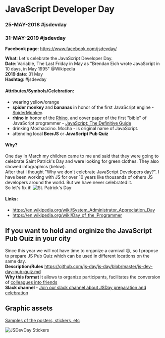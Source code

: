 # JavaScript Developer Day 
### 25-MAY-2018 #jsdevday 
### 31-MAY-2019 #jsdevday 
**Facebook page**: https://www.facebook.com/jsdevday/

 
**What**: Let's celebrate the JavaScript Developer Day.  
**Date**: Variable, The Last Friday in May as "Brendan Eich wrote JavaScript in 10 days, in May 1995" @Wikipedia  
**2019 date**: 31 May  
**Hashtag**: #jsdevday  

#### Attributes/Symbols/Celebration:
  - wearing yellow/orange
  - **spider monkey** and **bananas** in honor of the first JavaScript engine - [SpiderMonkey](https://developer.mozilla.org/en-US/docs/Mozilla/Projects/SpiderMonkey). 
  - **rhino** in honor of the [Rhino](https://github.com/mozilla/rhino), and cover paper of the first "bible" of JavaScript programmer - [JavaScript: The Definitive Guide](http://shop.oreilly.com/product/9780596805531.do)
  - drinking Mochaccino. Mocha - is original name of JavaScript.  
  - attending local **BeerJS** or **JavaScript Pub Quiz** 

#### Why?
One day In March my children came to me and said that they were going to celebrate Saint Patrick's Day and were looking for green clothes. They also showed infographics (below).  
After that I thought "Why we don't celebrate JavaScript Developers day?". I have been working with JS for over 10 years like thousands of others JS developers around the world. But we have never celebrated it.  
So let's fix it!
![St. Patrick's Day](http://varabei.com/public/IMG_1057.jpg)

#### Links:
- https://en.wikipedia.org/wiki/System_Administrator_Appreciation_Day
- https://en.wikipedia.org/wiki/Day_of_the_Programmer

## If you want to hold and orginize the JavaScript Pub Quiz in your city
Since this year we will not have time to organize a carnival :smile:, so I propose to prepare JS Pub Quiz which can be used in different locations on the same day.  
**Description/Rules** https://github.com/js-day/js-day/blob/master/js-dev-day-pub-quiz.md  
**Why this format** It allows to organize participants, facilitates the conversion of [colleagues into friends](https://www.ted.com/talks/robert_waldinger_what_makes_a_good_life_lessons_from_the_longest_study_on_happiness)  
**Slack channel** - [Join our slack channel about JSDay preparation and celebration](https://join.slack.com/t/jsdevday/shared_invite/enQtMzUxMzg1NTQ1MzUxLWVmNmY3NzAxMzUxNWQzMDU0Njk4MTViY2M1NjczNWM0NWVjYjUxZTY5YTEzMThkNTBhYjkzYTNiMTc0OGQxY2U)

## Graphic assets
[Samples of the posters, stickers, etc](https://drive.google.com/drive/folders/1w7EhVQSKogEPens61yQS13FCyv8rCIV9)

![JSDevDay Stickers](http://varabei.com/public/jsdevday-stickers.jpg)
